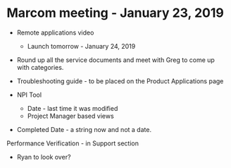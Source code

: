 # Marcom meeting - January 23, 2019
* Remote applications video
  * Launch tomorrow - January 24, 2019

* Round up all the service documents and meet with Greg to come up with categories.

* Troubleshooting guide - to be placed on the Product Applications page

* NPI Tool
  * Date - last time it was modified
  * Project Manager based views
* Completed Date - a string now and not a date.

Performance Verification - in Support section
- Ryan to look over?
